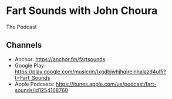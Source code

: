 # Fart Sounds with John Choura
The Podcast

## Channels
- Anchor: https://anchor.fm/fartsounds
- Google Play: https://play.google.com/music/m/Ixgdbjwhjhqireinhalazd4ulfi?t=Fart_Sounds
- Apple Podcasts: https://itunes.apple.com/us/podcast/fart-sounds/id1254168760
